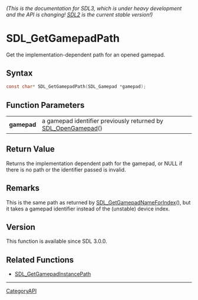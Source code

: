 ###### (This is the documentation for SDL3, which is under heavy development and the API is changing! [SDL2](https://wiki.libsdl.org/SDL2/) is the current stable version!)
# SDL_GetGamepadPath

Get the implementation-dependent path for an opened gamepad.

## Syntax

```c
const char* SDL_GetGamepadPath(SDL_Gamepad *gamepad);

```

## Function Parameters

|                 |                                                                                  |
| --------------- | -------------------------------------------------------------------------------- |
| **gamepad**     | a gamepad identifier previously returned by [SDL_OpenGamepad](SDL_OpenGamepad)() |

## Return Value

Returns the implementation dependent path for the gamepad, or NULL if there
is no path or the identifier passed is invalid.

## Remarks

This is the same path as returned by
[SDL_GetGamepadNameForIndex](SDL_GetGamepadNameForIndex)(), but it takes a
gamepad identifier instead of the (unstable) device index.

## Version

This function is available since SDL 3.0.0.

## Related Functions

* [SDL_GetGamepadInstancePath](SDL_GetGamepadInstancePath)

----
[CategoryAPI](CategoryAPI)

